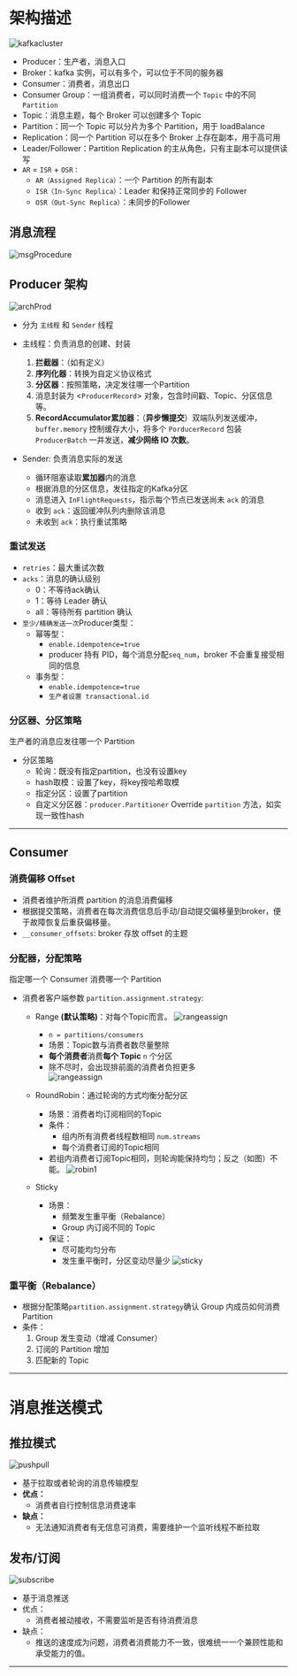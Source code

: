 # 架构描述
![kafkacluster](./picture/kafka/cluster.png)
- Producer：生产者，消息入口
- Broker：kafka 实例，可以有多个，可以位于不同的服务器
- Consumer：消费者，消息出口
- Consumer Group：一组消费者，可以同时消费一个 `Topic` 中的不同 `Partition`
- Topic：消息主题，每个 Broker 可以创建多个 Topic
- Partition：同一个 Topic 可以分片为多个 Partition，用于 loadBalance
- Replication：同一个 Partition 可以在多个 Broker 上存在副本，用于高可用
- Leader/Follower：Partition Replication 的主从角色，只有主副本可以提供读写
- `AR` = `ISR` + `OSR：`
  - `AR（Assigned Replica）`：一个 Partition 的所有副本
  - `ISR（In-Sync Replica）`：Leader 和保持正常同步的 Follower
  - `OSR（Out-Sync Replica）`：未同步的Follower

## 消息流程
![msgProcedure](./picture/kafka/producerSend.png)

## Producer 架构
![archProd](./picture/interview/archProducer.png)
- 分为 `主线程` 和 `Sender` 线程
- 主线程：负责消息的创建、封装
  1. **拦截器**：（如有定义）
  2. **序列化器**：转换为自定义协议格式
  3. **分区器**：按照策略，决定发往哪一个Partition
  4. 消息封装为 \<`ProducerRecord`> 对象，包含时间戳、Topic、分区信息等。
  5. **RecordAccumulator累加器**：（**异步懒提交**）双端队列发送缓冲，`buffer.memory` 控制缓存大小，将多个 `PorducerRecord` 包装 `ProducerBatch` 一并发送，**减少网络 IO 次数**。

- Sender: 负责消息实际的发送
  - 循环阻塞读取**累加器**内的消息
  - 根据消息的分区信息，发往指定的Kafka分区
  - 消息进入 `InFlightRequests`，指示每个节点已发送尚未 `ack` 的消息
  - 收到 `ack`：返回缓冲队列内删除该消息
  - 未收到 `ack`：执行重试策略

### 重试发送
- `retries`：最大重试次数
- `acks`：消息的确认级别
  - 0：不等待ack确认
  - 1：等待 Leader 确认
  - all：等待所有 partition 确认
- `至少/精确发送一次`Producer类型：
  - 幂等型：
    - `enable.idempotence=true`
    - producer 持有 PID，每个消息分配`seq_num`，broker 不会重复接受相同的信息
  - 事务型：
    - `enable.idempotence=true`
    - `生产者设置 transactional.id`

### 分区器、分区策略
生产者的消息应发往哪一个 Partition

- 分区策略
  - 轮询：既没有指定partition，也没有设置key
  - hash取模：设置了key，将key按哈希取模
  - 指定分区：设置了partition
  - 自定义分区器：`producer.Partitioner` Override `partition` 方法，如实现一致性hash
___
## Consumer
### 消费偏移 Offset
- 消费者维护所消费 partition 的消息消费偏移
- 根据提交策略，消费者在每次消费信息后手动/自动提交偏移量到broker，便于故障恢复后重获偏移量。
- `__consumer_offsets`: broker 存放 offset 的主题 

### 分配器，分配策略
指定哪一个 Consumer 消费哪一个 Partition
- 消费者客户端参数 `partition.assignment.strategy`:
  - Range **(默认策略)**：对每个Topic而言。
    ![rangeassign](./picture/interview/range1.png)
    - `n = partitions/consumers`
    - 场景：Topic数与消费者数尽量整除
    - **每个消费者**消费**每个 Topic** `n` 个分区
    - 除不尽时，会出现排前面的消费者负担更多  
    ![rangeassign](./picture/interview/range2.png)

  - RoundRobin：通过轮询的方式均衡分配分区
    - 场景：消费者均订阅相同的Topic
    - 条件：
      - 组内所有消费者线程数相同 `num.streams`
      - 每个消费者订阅的Topic相同
    - 若组内消费者订阅Topic相同，则轮询能保持均匀；反之（如图）不能。
    ![robin1](./picture/interview/robin1.png)

  - Sticky
    - 场景：
      - 频繁发生重平衡（Rebalance）
      - Group 内订阅不同的 Topic
    - 保证：
      - 尽可能均匀分布
      - 发生重平衡时，分区变动尽量少
    ![sticky](./picture/interview/sticky.png)

### 重平衡（Rebalance）
- 根据分配策略`partition.assignment.strategy`确认 Group 内成员如何消费 Partition
- 条件：
  1. Group 发生变动（增减 Consumer）
  2. 订阅的 Partition 增加
  3. 匹配新的 Topic
___
# 消息推送模式
## 推拉模式
![pushpull](./picture/kafka/pushpull.png)
- 基于拉取或者轮询的消息传输模型
- **优点：**
  - 消费者自行控制信息消费速率
- **缺点：**
  - 无法通知消费者有无信息可消费，需要维护一个监听线程不断拉取

## 发布/订阅
![subscribe](./picture/kafka/subscribe.png)
- 基于消息推送
- 优点：
  - 消费者被动接收，不需要监听是否有待消费消息
- 缺点：
  - 推送的速度成为问题，消费者消费能力不一致，很难统一一个兼顾性能和承受能力的值。
___
